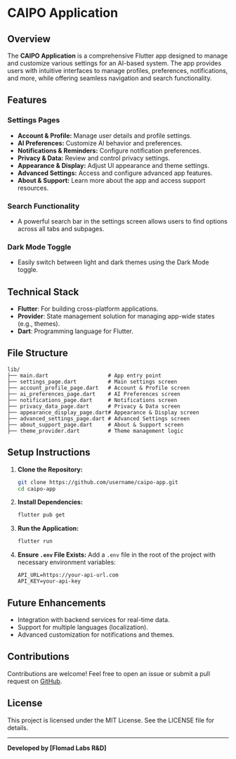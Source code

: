 # CAIPO Application

## Overview
The **CAIPO Application** is a comprehensive Flutter app designed to manage and customize various settings for an AI-based system. The app provides users with intuitive interfaces to manage profiles, preferences, notifications, and more, while offering seamless navigation and search functionality.

## Features

### Settings Pages
- **Account & Profile:** Manage user details and profile settings.
- **AI Preferences:** Customize AI behavior and preferences.
- **Notifications & Reminders:** Configure notification preferences.
- **Privacy & Data:** Review and control privacy settings.
- **Appearance & Display:** Adjust UI appearance and theme settings.
- **Advanced Settings:** Access and configure advanced app features.
- **About & Support:** Learn more about the app and access support resources.

### Search Functionality
- A powerful search bar in the settings screen allows users to find options across all tabs and subpages.

### Dark Mode Toggle
- Easily switch between light and dark themes using the Dark Mode toggle.

## Technical Stack
- **Flutter**: For building cross-platform applications.
- **Provider**: State management solution for managing app-wide states (e.g., themes).
- **Dart**: Programming language for Flutter.

## File Structure
```
lib/
├── main.dart                   # App entry point
├── settings_page.dart          # Main settings screen
├── account_profile_page.dart   # Account & Profile screen
├── ai_preferences_page.dart    # AI Preferences screen
├── notifications_page.dart     # Notifications screen
├── privacy_data_page.dart      # Privacy & Data screen
├── appearance_display_page.dart# Appearance & Display screen
├── advanced_settings_page.dart # Advanced Settings screen
├── about_support_page.dart     # About & Support screen
├── theme_provider.dart         # Theme management logic
```

## Setup Instructions

1. **Clone the Repository:**
   ```bash
   git clone https://github.com/username/caipo-app.git
   cd caipo-app
   ```

2. **Install Dependencies:**
   ```bash
   flutter pub get
   ```

3. **Run the Application:**
   ```bash
   flutter run
   ```

4. **Ensure `.env` File Exists:**
   Add a `.env` file in the root of the project with necessary environment variables:
   ```env
   API_URL=https://your-api-url.com
   API_KEY=your-api-key
   ```

## Future Enhancements
- Integration with backend services for real-time data.
- Support for multiple languages (localization).
- Advanced customization for notifications and themes.

## Contributions
Contributions are welcome! Feel free to open an issue or submit a pull request on [GitHub](https://github.com/username/caipo-app).

## License
This project is licensed under the MIT License. See the LICENSE file for details.

---

**Developed by [Flomad Labs R&D]**
